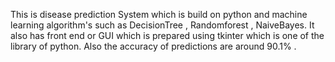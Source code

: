 This is disease prediction System which is build on python and machine learning algorithm's such as DecisionTree , Randomforest , NaiveBayes. It also has front end or GUI which is prepared using tkinter which is one of the library of python. Also the accuracy of predictions are around 90.1% .
